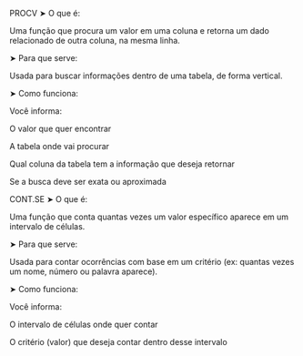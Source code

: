 PROCV
➤ O que é:

Uma função que procura um valor em uma coluna e retorna um dado relacionado de outra coluna, na mesma linha.

➤ Para que serve:

Usada para buscar informações dentro de uma tabela, de forma vertical.

➤ Como funciona:

Você informa:

O valor que quer encontrar

A tabela onde vai procurar

Qual coluna da tabela tem a informação que deseja retornar

Se a busca deve ser exata ou aproximada



CONT.SE
➤ O que é:

Uma função que conta quantas vezes um valor específico aparece em um intervalo de células.

➤ Para que serve:

Usada para contar ocorrências com base em um critério (ex: quantas vezes um nome, número ou palavra aparece).

➤ Como funciona:

Você informa:

O intervalo de células onde quer contar

O critério (valor) que deseja contar dentro desse intervalo
